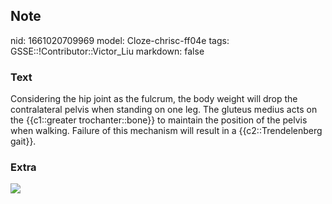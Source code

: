 ## Note
nid: 1661020709969
model: Cloze-chrisc-ff04e
tags: GSSE::!Contributor::Victor_Liu
markdown: false

### Text
Considering the hip joint as the fulcrum, the body weight will drop
the contralateral pelvis when standing on one leg. The gluteus
medius acts on the {{c1::greater trochanter::bone}} to maintain the
position of the pelvis when walking. Failure of this mechanism will
result in a {{c2::Trendelenberg gait}}.

### Extra
<img src="hip-abductor-stretches-nerve-injuries.png">
